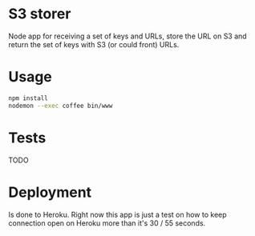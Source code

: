 # S3 storer

Node app for receiving a set of keys and URLs, store the URL on S3 and
return the set of keys with S3 (or could front) URLs.


# Usage

```bash
npm install
nodemon --exec coffee bin/www
```


# Tests
TODO


# Deployment
Is done to Heroku. Right now this app is just a test on how to keep
connection open on Heroku more than it's 30 / 55 seconds.

